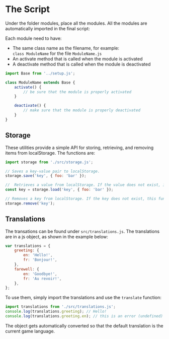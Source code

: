 # The Script

Under the folder modules, place all the modules. All the modules are automatically imported in the final script:

Each module need to have:

-   The same class name as the filename, for example: \
    `class ModuleName` for the file `ModuleName.js`
-   An activate method that is called when the module is activated
-   A deactivate method that is called when the module is deactivated

```js
import Base from '../setup.js';

class ModuleName extends Base {
	activate() {
		// be sure that the module is properly activated
	}

	deactivate() {
		// make sure that the module is properly deactivated
	}
}
```

## Storage

These utilities provide a simple API for storing, retrieving, and removing items from localStorage. The functions are:

```js
import storage from './src/storage.js';

// Saves a key-value pair to localStorage.
storage.save('key', { foo: 'bar' });

//  Retrieves a value from localStorage. If the value does not exist, it returns a provided default value.
const key = storage.load('key', { foo: 'bar' });

// Removes a key from localStorage. If the key does not exist, this function does nothing.
storage.remove('key');
```

## Translations

The transations can be found under `src/translations.js`. The translations are in a js object, as shown in the example below:

```js
var translations = {
	greeting: {
		en: 'Hello!',
		fr: 'Bonjour!',
	},
	farewell: {
		en: 'Goodbye!',
		fr: 'Au revoir!',
	},
};
```

To use them, simply import the translations and use the `translate` function:

```js
import translations from './src/translations.js';
console.log(translations.greeting); // Hello!
console.log(translations.greeting.en); // this is an error (undefined)
```

The object gets automatically converted so that the default translation is the current game language.
